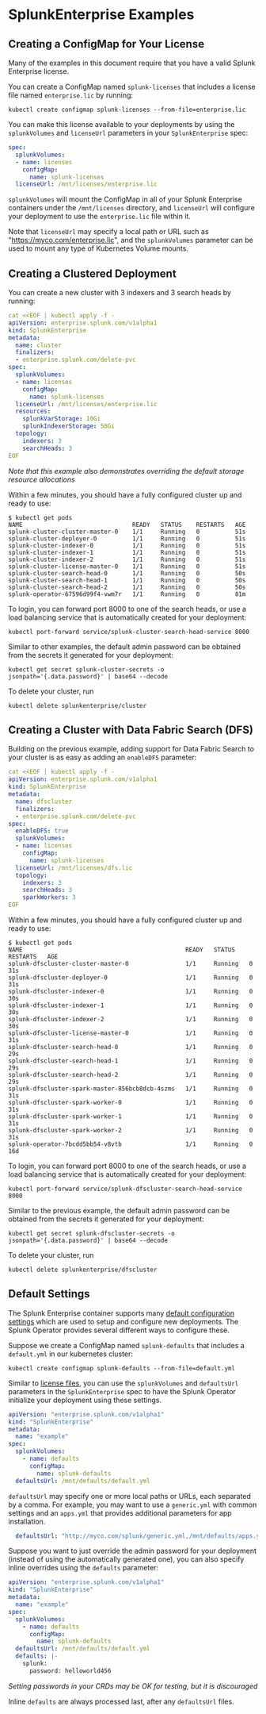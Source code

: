 # SplunkEnterprise Examples

## Creating a ConfigMap for Your License

Many of the examples in this document require that you have a valid Splunk
Enterprise license.

You can create a ConfigMap named `splunk-licenses` that includes a license
file named `enterprise.lic` by running:

```
kubectl create configmap splunk-licenses --from-file=enterprise.lic
```

You can make this license available to your deployments by using the
`splunkVolumes` and `licenseUrl` parameters in your `SplunkEnterprise` spec:

```yaml
spec:
  splunkVolumes:
  - name: licenses
    configMap:
      name: splunk-licenses
  licenseUrl: /mnt/licenses/enterprise.lic
```

`splunkVolumes` will mount the ConfigMap in all of your Splunk Enterprise 
containers under the `/mnt/licenses` directory, and `licenseUrl` will
configure your deployment to use the `enterprise.lic` file within it.

Note that `licenseUrl` may specify a local path or URL such as
"https://myco.com/enterprise.lic", and the `splunkVolumes` parameter can
be used to mount any type of Kubernetes Volume mounts.


## Creating a Clustered Deployment

You can create a new cluster with 3 indexers and 3 search heads by running:

```yaml
cat <<EOF | kubectl apply -f -
apiVersion: enterprise.splunk.com/v1alpha1
kind: SplunkEnterprise
metadata:
  name: cluster
  finalizers:
  - enterprise.splunk.com/delete-pvc
spec:
  splunkVolumes:
  - name: licenses
    configMap:
      name: splunk-licenses
  licenseUrl: /mnt/licenses/enterprise.lic
  resources:
    splunkVarStorage: 10Gi
    splunkIndexerStorage: 50Gi
  topology:
    indexers: 3
    searchHeads: 3
EOF
```

*Note that this example also demonstrates overriding the default storage
resource allocations*

Within a few minutes, you should have a fully configured cluster up and
ready to use:

```
$ kubectl get pods
NAME                               READY   STATUS    RESTARTS   AGE
splunk-cluster-cluster-master-0    1/1     Running   0          51s
splunk-cluster-deployer-0          1/1     Running   0          51s
splunk-cluster-indexer-0           1/1     Running   0          51s
splunk-cluster-indexer-1           1/1     Running   0          51s
splunk-cluster-indexer-2           1/1     Running   0          51s
splunk-cluster-license-master-0    1/1     Running   0          51s
splunk-cluster-search-head-0       1/1     Running   0          50s
splunk-cluster-search-head-1       1/1     Running   0          50s
splunk-cluster-search-head-2       1/1     Running   0          50s
splunk-operator-67596d99f4-vwm7r   1/1     Running   0          81m
```

To login, you can forward port 8000 to one of the search heads, or use a load
balancing service that is automatically created for your deployment:

```
kubectl port-forward service/splunk-cluster-search-head-service 8000
```

Similar to other examples, the default admin password can be obtained
from the secrets it generated for your deployment:

```
kubectl get secret splunk-cluster-secrets -o jsonpath='{.data.password}' | base64 --decode
```

To delete your cluster, run
```
kubectl delete splunkenterprise/cluster
```


## Creating a Cluster with Data Fabric Search (DFS)

Building on the previous example, adding support for Data Fabric Search to your
cluster is as easy as adding an `enableDFS` parameter:

```yaml
cat <<EOF | kubectl apply -f -
apiVersion: enterprise.splunk.com/v1alpha1
kind: SplunkEnterprise
metadata:
  name: dfscluster
  finalizers:
  - enterprise.splunk.com/delete-pvc
spec:
  enableDFS: true
  splunkVolumes:
  - name: licenses
    configMap:
      name: splunk-licenses
  licenseUrl: /mnt/licenses/dfs.lic
  topology:
    indexers: 3
    searchHeads: 3
    sparkWorkers: 3
EOF
```

Within a few minutes, you should have a fully configured cluster up and
ready to use:

```
$ kubectl get pods
NAME                                              READY   STATUS    RESTARTS   AGE
splunk-dfscluster-cluster-master-0                1/1     Running   0          31s
splunk-dfscluster-deployer-0                      1/1     Running   0          31s
splunk-dfscluster-indexer-0                       1/1     Running   0          30s
splunk-dfscluster-indexer-1                       1/1     Running   0          30s
splunk-dfscluster-indexer-2                       1/1     Running   0          30s
splunk-dfscluster-license-master-0                1/1     Running   0          31s
splunk-dfscluster-search-head-0                   1/1     Running   0          29s
splunk-dfscluster-search-head-1                   1/1     Running   0          29s
splunk-dfscluster-search-head-2                   1/1     Running   0          29s
splunk-dfscluster-spark-master-856bcb8dcb-4szms   1/1     Running   0          31s
splunk-dfscluster-spark-worker-0                  1/1     Running   0          31s
splunk-dfscluster-spark-worker-1                  1/1     Running   0          31s
splunk-dfscluster-spark-worker-2                  1/1     Running   0          31s
splunk-operator-7bcdd5bb54-v8vtb                  1/1     Running   0          16d
```

To login, you can forward port 8000 to one of the search heads, or use a load balancing service that is automatically created for your deployment:

```
kubectl port-forward service/splunk-dfscluster-search-head-service 8000
```

Similar to the previous example, the default admin password can be obtained from the secrets it generated for your deployment:

```
kubectl get secret splunk-dfscluster-secrets -o jsonpath='{.data.password}' | base64 --decode
```

To delete your cluster, run
```
kubectl delete splunkenterprise/dfscluster
```


## Default Settings

The Splunk Enterprise container supports many
[default configuration settings](https://github.com/splunk/splunk-ansible/blob/develop/docs/advanced/default.yml.spec.md)
which are used to setup and configure new deployments. The Splunk Operator
provides several different ways to configure these.

Suppose we create a ConfigMap named `splunk-defaults` that includes a
`default.yml` in our kubernetes cluster:

```
kubectl create configmap splunk-defaults --from-file=default.yml
```

Similar to [license files](#creating-a-configmap-for-your-license), you
can use the `splunkVolumes` and `defaultsUrl` parameters in the
`SplunkEnterprise` spec to have the Splunk Operator initialize
your deployment using these settings.

```yaml
apiVersion: "enterprise.splunk.com/v1alpha1"
kind: "SplunkEnterprise"
metadata:
  name: "example"
spec:
  splunkVolumes:
    - name: defaults
      configMap:
        name: splunk-defaults
  defaultsUrl: /mnt/defaults/default.yml
```

`defaultsUrl` may specify one or more local paths or URLs, each separated
by a comma. For example, you may want to use a `generic.yml` with common
settings and an `apps.yml` that provides additional parameters for app
installation.

```yaml
  defaultsUrl: "http://myco.com/splunk/generic.yml,/mnt/defaults/apps.yml"
```

Suppose you want to just override the admin password for your deployment
(instead of using the automatically generated one), you can also specify
inline overrides using the `defaults` parameter:

```yaml
apiVersion: "enterprise.splunk.com/v1alpha1"
kind: "SplunkEnterprise"
metadata:
  name: "example"
spec:
  splunkVolumes:
    - name: defaults
      configMap:
        name: splunk-defaults
  defaultsUrl: /mnt/defaults/default.yml
  defaults: |-
    splunk:
      password: helloworld456
```

*Setting passwords in your CRDs may be OK for testing, but it is discouraged*

Inline `defaults` are always processed last, after any `defaultsUrl` files.
